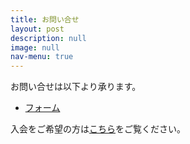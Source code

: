 ```yaml
---
title: お問い合せ
layout: post
description: null
image: null
nav-menu: true
---
```


お問い合せは以下より承ります。

- [フォーム](https://docs.google.com/forms/d/e/1FAIpQLSfzJvGY-KXIyi5A3gJcnGkkSEkPNqVMqs8QeIfJR92753lWnQ/viewform?usp=sf_link)

入会をご希望の方は[こちら](1-about.html#four)をご覧ください。